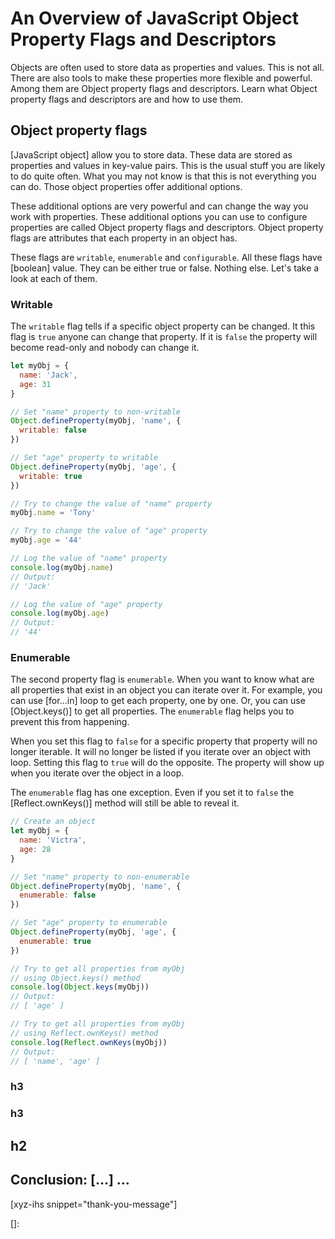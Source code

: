 # An Overview of JavaScript Object Property Flags and Descriptors

Objects are often used to store data as properties and values. This is not all. There are also tools to make these properties more flexible and powerful. Among them are Object property flags and descriptors. Learn what Object property flags and descriptors are and how to use them.<!--more-->
<!--
Table of Contents:
## h2
### h3
### h3
## h2
## Conclusion: [...] ...
-->

## Object property flags

[JavaScript object] allow you to store data. These data are stored as properties and values in key-value pairs. This is the usual stuff you are likely to do quite often. What you may not know is that this is not everything you can do. Those object properties offer additional options.

These additional options are very powerful and can change the way you work with properties. These additional options you can use to configure properties are called Object property flags and descriptors. Object property flags are attributes that each property in an object has.

These flags are `writable`, `enumerable` and `configurable`. All these flags have [boolean] value. They can be either true or false. Nothing else. Let's take a look at each of them.

### Writable

The `writable` flag tells if a specific object property can be changed. It this flag is `true` anyone can change that property. If it is `false` the property will become read-only and nobody can change it.

```JavaScript
let myObj = {
  name: 'Jack',
  age: 31
}

// Set "name" property to non-writable
Object.defineProperty(myObj, 'name', {
  writable: false
})

// Set "age" property to writable
Object.defineProperty(myObj, 'age', {
  writable: true
})

// Try to change the value of "name" property
myObj.name = 'Tony'

// Try to change the value of "age" property
myObj.age = '44'

// Log the value of "name" property
console.log(myObj.name)
// Output:
// 'Jack'

// Log the value of "age" property
console.log(myObj.age)
// Output:
// '44'
```

### Enumerable

The second property flag is `enumerable`. When you want to know what are all properties that exist in an object you can iterate over it. For example, you can use [for...in] loop to get each property, one by one. Or, you can use [Object.keys()] to get all properties. The `enumerable` flag helps you to prevent this from happening.

When you set this flag to `false` for a specific property that property will no longer iterable. It will no longer be listed if you iterate over an object with loop. Setting this flag to `true` will do the opposite. The property will show up when you iterate over the object in a loop.

The `enumerable` flag has one exception. Even if you set it to `false` the [Reflect.ownKeys()] method will still be able to reveal it.

```JavaScript
// Create an object
let myObj = {
  name: 'Victra',
  age: 28
}

// Set "name" property to non-enumerable
Object.defineProperty(myObj, 'name', {
  enumerable: false
})

// Set "age" property to enumerable
Object.defineProperty(myObj, 'age', {
  enumerable: true
})

// Try to get all properties from myObj
// using Object.keys() method
console.log(Object.keys(myObj))
// Output:
// [ 'age' ]

// Try to get all properties from myObj
// using Reflect.ownKeys() method
console.log(Reflect.ownKeys(myObj))
// Output:
// [ 'name', 'age' ]
```

### h3

### h3

## h2

## Conclusion: [...] ...

[xyz-ihs snippet="thank-you-message"]

<!-- ### Links -->
[]:

<!--
### Meta:
-
-->

<!--
### Keywords:
-
-->

<!--
### Resources:
-
-->

